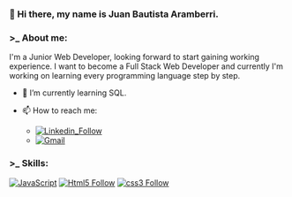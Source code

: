 ### **👋 Hi there, my name is Juan Bautista Aramberri.**

### >_ About me:

I'm a Junior Web Developer, looking forward to start gaining working experience. 
I want to become a Full Stack Web Developer and currently I'm working on learning every programming language step by step.
- 🌱 I’m currently learning SQL.
- 📫 How to reach me:
  
  - [![Linkedin_Follow](https://img.shields.io/badge/LinkedIn-0077B5?style=for-the-badge&logo=linkedin&logoColor=white&labelColor=101010)](https://www.linkedin.com/in/juanbautistaaramberri)
  - [![Gmail](https://img.shields.io/badge/Gmail-lightgrey?style=for-the-badge&logo=gmail&logoColor=red&labelColor=white)](juanaramberri02@gmail.com)

### >_ Skills:
[![JavaScript](https://img.shields.io/badge/JavaScript-F7DF1E?style=for-the-badge&logo=javascript&logoColor=white&labelColor=101010)](#)
[![Html5 Follow](https://img.shields.io/badge/HTML5-E34F26?style=for-the-badge&logo=html5&logoColor=white&labelColor=101010)](#)
[![css3 Follow](https://img.shields.io/badge/CSS3-1572B6?style=for-the-badge&logo=css3&logoColor=white&labelColor=101010)](#)
</br>


<!-- 
**Juamba02/Juamba02** is a ✨ _special_ ✨ repository because its `README.md` (this file) appears on your GitHub profile.

Here are some ideas to get you started:

- 🔭 I’m currently working on ...
- 🌱 I’m currently learning ...
- 👯 I’m looking to collaborate on ...
- 🤔 I’m looking for help with ...
- 💬 Ask me about ...
- 📫 How to reach me: ...
- 😄 Pronouns: ...
- ⚡ Fun fact: ...
-->
